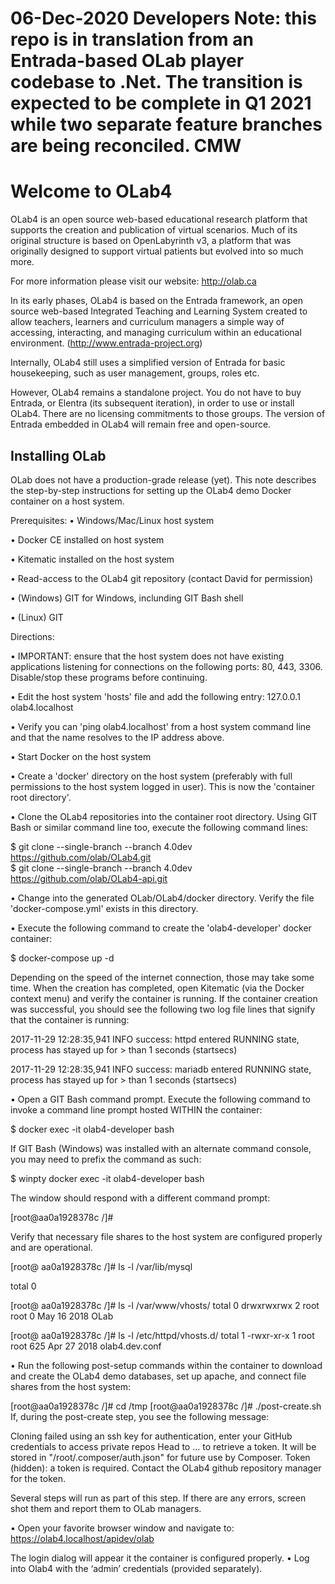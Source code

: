 # 06-Dec-2020 Developers Note: this repo is in translation from an Entrada-based OLab player codebase to .Net.  The transition is expected to be complete in Q1 2021 while two separate feature branches are being reconciled.  CMW

# Welcome to OLab4

OLab4 is an open source web-based educational research platform that supports the creation and publication of virtual scenarios. Much of its original structure is based on OpenLabyrinth v3, a platform that was originally designed to support virtual patients but evolved into so much more. 

For more information please visit our website: http://olab.ca 

In its early phases, OLab4 is based on the Entrada framework, an open source web-based Integrated Teaching and Learning System created to allow teachers, learners and
curriculum managers a simple way of accessing, interacting, and managing curriculum within an educational environment. (http://www.entrada-project.org)

Internally, OLab4 still uses a simplified version of Entrada for basic housekeeping, such as user management, groups, roles etc. 

However, OLab4 remains a standalone project. You do not have to buy Entrada, or Elentra (its subsequent iteration), in order to use or install OLab4. There are no licensing commitments to those groups. The version of Entrada embedded in OLab4 will remain free and open-source. 

## Installing OLab

OLab does not have a production-grade release (yet).  This note describes the step-by-step instructions for setting up the OLab4 demo Docker container on a host system.

Prerequisites:
•	Windows/Mac/Linux host system

•	Docker CE installed on host system

•	Kitematic installed on the host system

•	Read-access to the OLab4 git repository (contact David for permission)

•	(Windows) GIT for Windows, inclunding GIT Bash shell

•	(Linux) GIT


Directions:

•	IMPORTANT: ensure that the host system does not have existing applications listening for connections on the following ports: 80, 443, 3306.  Disable/stop these programs before continuing.

•	Edit the host system 'hosts' file and add the following entry:
  127.0.0.1 olab4.localhost    
  
•	Verify you can 'ping olab4.localhost' from a host system command line and that the name resolves to the IP address above.

•	Start Docker on the host system

•	Create a 'docker' directory on the host system (preferably with full permissions to the host system logged in user).  This is now the 'container root directory'.

•	Clone the OLab4 repositories into the container root directory.  Using GIT Bash or similar command line too, execute the following command lines:

  $ git clone --single-branch --branch 4.0dev https://github.com/olab/OLab4.git  
  $ git clone --single-branch --branch 4.0dev https://github.com/olab/OLab4-api.git

•	Change into the generated OLab/OLab4/docker directory.  Verify the file 'docker-compose.yml' exists in this directory.

•	Execute the following command to create the 'olab4-developer' docker container:

  $ docker-compose up -d  
  
  Depending on the speed of the internet connection, those may take some time.  When the creation has completed, open Kitematic (via the Docker context menu) and verify the container is running.  If the container creation was successful, you should see the following two log file lines that signify that the container is running:
  
  2017-11-29 12:28:35,941 INFO success: httpd entered RUNNING state, process has stayed up for > than 1 seconds (startsecs)
  
  2017-11-29 12:28:35,941 INFO success: mariadb entered RUNNING state, process has stayed up for > than 1 seconds (startsecs)
  
  
•	Open a GIT Bash command prompt. Execute the following command to invoke a command line prompt hosted WITHIN the container:

  $ docker exec -it olab4-developer bash
  
  If GIT Bash (Windows) was installed with an alternate command console, you may need to prefix the command as such:  
  
  $ winpty docker exec -it olab4-developer bash
  
  The window should respond with a different command prompt:
  
  [root@aa0a1928378c /]#
  
  Verify that necessary file shares to the host system are configured properly and are operational.
  
  [root@ aa0a1928378c /]# ls -l /var/lib/mysql
  
  total 0

  [root@ aa0a1928378c /]# ls -l /var/www/vhosts/
  total 0
  drwxrwxrwx 2 root root 0 May 16  2018 OLab

  [root@ aa0a1928378c /]# ls -l /etc/httpd/vhosts.d/
  total 1
  -rwxr-xr-x 1 root root 625 Apr 27  2018 olab4.dev.conf
  
•	Run the following post-setup commands within the container to download and create the OLab4 demo databases, set up apache, and connect file shares from the host system:

  [root@aa0a1928378c /]# cd /tmp
  [root@aa0a1928378c /]# ./post-create.sh
  If, during the post-create step, you see the following message:
  
  Cloning failed using an ssh key for authentication, enter your GitHub credentials to access private repos
  Head to … to retrieve a token. It will be stored in "/root/.composer/auth.json" for future use by Composer.
  Token (hidden):
  a token is required.  Contact the OLab4 github repository manager for the token.
  
  Several steps will run as part of this step.  If there are any errors, screen shot them and report them to OLab managers.
  
•	Open your favorite browser window and navigate to:
  https://olab4.localhost/apidev/olab
  
  The login dialog will appear it the container is configured properly.
•	Log into Olab4 with the ‘admin’ credentials (provided separately).

